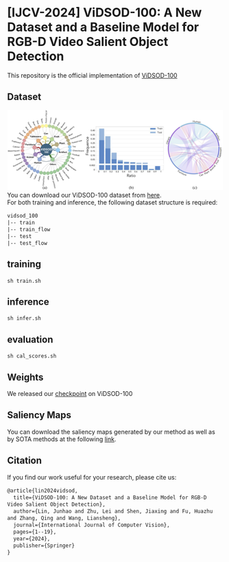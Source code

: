 # [IJCV-2024] ViDSOD-100: A New Dataset and a Baseline Model for RGB-D Video Salient Object Detection
This repository is the official implementation of [ViDSOD-100](https://link.springer.com/article/10.1007/s11263-024-02051-5#Abs1)

## Dataset

![ViDSOD-100](./images/ViDSOD100.png)
You can download our ViDSOD-100 dataset from [here](https://drive.google.com/file/d/1UDPHdgygVJxuAigJuBy8aTPRt8A6Our9/view?usp=sharing).<br>
For both training and inference, the following dataset structure is required:

```
vidsod_100
|-- train
|-- train_flow
|-- test
|-- test_flow
```

## training
``` shell
sh train.sh
```


## inference
``` shell
sh infer.sh
```

## evaluation
``` shell
sh cal_scores.sh
```

## Weights
We released our [checkpoint](https://drive.google.com/file/d/1WNvwL6_ZxAX6oaDUmAjpE17H_xOV6tET/view?usp=sharing) on ViDSOD-100 <br>

## Saliency Maps

You can download the saliency maps generated by our method as well as by SOTA methods at the following [link](https://drive.google.com/file/d/1sor5hDzhkOnhnHaFt7ngHZqGY2w0QYpO/view?usp=sharing).


## Citation
If you find our work useful for your research, please cite us:
```
@article{lin2024vidsod,
  title={ViDSOD-100: A New Dataset and a Baseline Model for RGB-D Video Salient Object Detection},
  author={Lin, Junhao and Zhu, Lei and Shen, Jiaxing and Fu, Huazhu and Zhang, Qing and Wang, Liansheng},
  journal={International Journal of Computer Vision},
  pages={1--19},
  year={2024},
  publisher={Springer}
}
```

